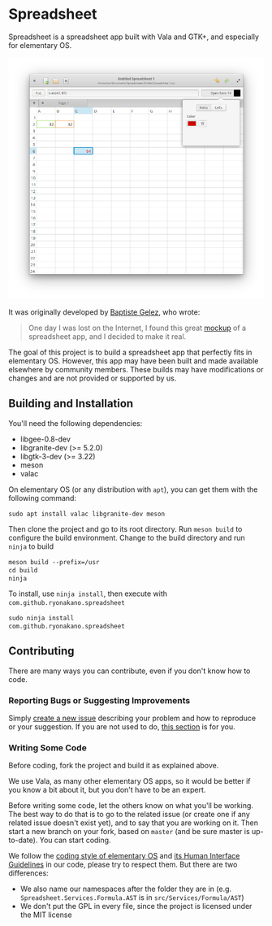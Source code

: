 # Spreadsheet

Spreadsheet is a spreadsheet app built with Vala and GTK+, and especially for elementary OS.

![Screenshot](screen.png)

It was originally developed by [Baptiste Gelez](https://github.com/BaptisteGelez), who wrote:

> One day I was lost on the Internet, I found this great [mockup](https://www.deviantart.com/bassultra/art/Spreadsheet-363147552) of a spreadsheet app, and I decided to make it real.

The goal of this project is to build a spreadsheet app that perfectly fits in elementary OS. However, this app may have been built and made available elsewhere by community members. These builds may have modifications or changes and are not provided or supported by us.

## Building and Installation

You'll need the following dependencies:

* libgee-0.8-dev
* libgranite-dev (>= 5.2.0)
* libgtk-3-dev (>= 3.22)
* meson
* valac

On elementary OS (or any distribution with `apt`), you can get them with the following command:

    sudo apt install valac libgranite-dev meson

Then clone the project and go to its root directory. Run `meson build` to configure the build environment. Change to the build directory and run `ninja` to build

    meson build --prefix=/usr
    cd build
    ninja

To install, use `ninja install`, then execute with `com.github.ryonakano.spreadsheet`

    sudo ninja install
    com.github.ryonakano.spreadsheet

## Contributing

There are many ways you can contribute, even if you don't know how to code.

### Reporting Bugs or Suggesting Improvements

Simply [create a new issue](https://github.com/ryonakano/Spreadsheet/issues/new) describing your problem and how to reproduce or your suggestion. If you are not used to do, [this section](https://elementary.io/ja/docs/code/reference#reporting-bugs) is for you.

### Writing Some Code

Before coding, fork the project and build it as explained above.

We use Vala, as many other elementary OS apps, so it would be better if you know a bit about it, but you don't have to be an expert.

Before writing some code, let the others know on what you'll be working. The best way to do that is to go to the related issue (or create one if any related issue doesn't exist yet), and to say that you are working on it. Then start a new branch on your fork, based on `master` (and be sure master is up-to-date). You can start coding.

We follow the [coding style of elementary OS](https://elementary.io/docs/code/reference#code-style) and [its Human Interface Guidelines](https://elementary.io/ja/docs/human-interface-guidelines#human-interface-guidelines) in our code, please try to respect them. But there are two differences:

* We also name our namespaces after the folder they are in (e.g. `Spreadsheet.Services.Formula.AST` is in `src/Services/Formula/AST`)
* We don't put the GPL in every file, since the project is licensed under the MIT license
